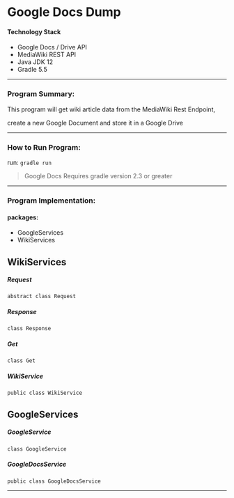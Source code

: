 # Google Docs Dump

#### Technology Stack

* Google Docs / Drive API 
* MediaWiki REST API
* Java JDK 12
* Gradle 5.5

<hr>

### Program Summary:

This program will get wiki article data from the MediaWiki Rest Endpoint, 

create a new Google Document and store it in a Google Drive


<hr>

### How to Run Program:

run: `gradle run` 
> Google Docs Requires gradle version 2.3 or greater

<hr>


### Program Implementation:

#### packages:
* GoogleServices
* WikiServices

## WikiServices

##### Request 
`abstract class Request`

##### Response
`class Response`

##### Get
`class Get`

##### WikiService
`public class WikiService`


## GoogleServices

##### GoogleService
`class GoogleService`

##### GoogleDocsService
`public class GoogleDocsService`

<hr>
